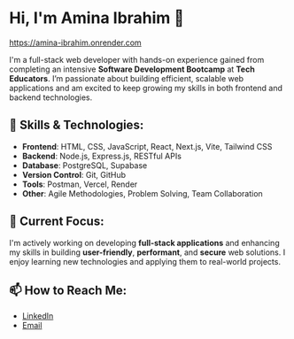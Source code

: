 # Hi, I'm Amina Ibrahim 👋
https://amina-ibrahim.onrender.com

I'm a full-stack web developer with hands-on experience gained from completing an intensive **Software Development Bootcamp** at **Tech Educators**. I’m passionate about building efficient, scalable web applications and am excited to keep growing my skills in both frontend and backend technologies.

## 🚀 Skills & Technologies:

- **Frontend**: HTML, CSS, JavaScript, React, Next.js, Vite, Tailwind CSS
- **Backend**: Node.js, Express.js, RESTful APIs
- **Database**: PostgreSQL, Supabase
- **Version Control**: Git, GitHub
- **Tools**: Postman, Vercel, Render
- **Other**: Agile Methodologies, Problem Solving, Team Collaboration

## 🌱 Current Focus:
I'm actively working on developing **full-stack applications** and enhancing my skills in building **user-friendly**, **performant**, and **secure** web solutions. I enjoy learning new technologies and applying them to real-world projects.

## 📫 How to Reach Me:
- [LinkedIn](https://www.linkedin.com/in/amina-ibrahim-78944623b/)
- [Email](mailto:amina7585@gmail.com)

